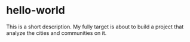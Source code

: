 # hello-world
This is a short description.
My fully target is about to build a project that analyze the cities and communities on it.
